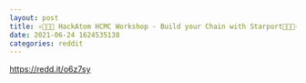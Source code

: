```yaml
--- 
layout: post 
title: ⚛️👨🏻‍💻 HackAtom HCMC Workshop - Build your Chain with Starport👨🏻‍💻⚛️ 
date: 2021-06-24 1624535138 
categories: reddit 
--- 
```

https://redd.it/o6z7sy